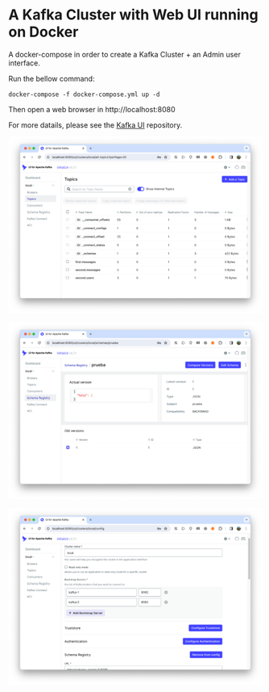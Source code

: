 # A Kafka Cluster with Web UI running on Docker

A docker-compose in order to create a Kafka Cluster + an Admin user interface.

Run the bellow command:
```
docker-compose -f docker-compose.yml up -d
```

Then open a web browser in http://localhost:8080

For more datails, please see the [Kafka UI](https://github.com/provectus/kafka-ui) repository.

![](/resources/ss1.png)

![](/resources/ss2.png)

![](/resources/ss3.png)

